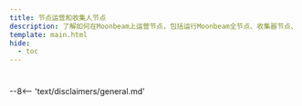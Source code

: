 ```yaml
---
title: 节点运营和收集人节点
description: 了解如何在Moonbeam上运营节点，包括运行Moonbeam全节点、收集器节点、索引器节点和预言机节点。
template: main.html
hide:
  - toc
---
```


<h1 class='subsection-title'></h1>
<div class='subsection-wrapper'></div>
<div class='disclaimer'>
--8<-- 'text/disclaimers/general.md'
</div>